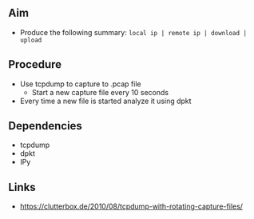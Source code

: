 ## Aim
- Produce the following summary:
`local ip | remote ip | download | upload`

## Procedure
- Use tcpdump to capture to .pcap file
    - Start a new capture file every 10 seconds
- Every time a new file is started analyze it using dpkt

## Dependencies
- tcpdump
- dpkt
- IPy

## Links
- https://clutterbox.de/2010/08/tcpdump-with-rotating-capture-files/
